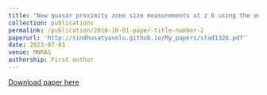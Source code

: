 ```yaml
---
title: "New quasar proximity zone size measurements at z 6 using the enlarged XQR-30 sample"
collection: publications
permalink: /publication/2010-10-01-paper-title-number-2
paperurl: 'http://sindhusatyavolu.github.io/My_papers/stad1326.pdf'
date: 2023-07-01
venue: MNRAS
authorship: First author
---
```


[Download paper here](http://sindhusatyavolu.github.io/My_papers/stad1326.pdf)


